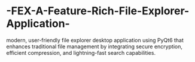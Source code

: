 # -FEX-A-Feature-Rich-File-Explorer-Application-
modern, user-friendly file explorer desktop application using PyQt6 that enhances traditional file management by integrating secure encryption, efficient compression, and lightning-fast search capabilities. 
